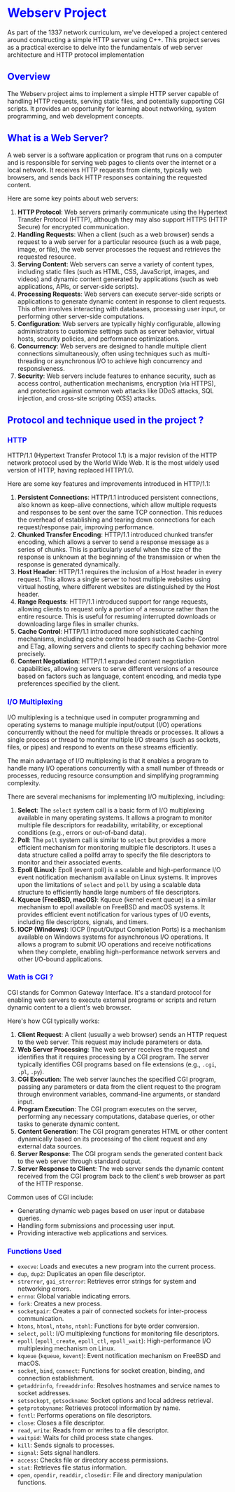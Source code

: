 # <span style="color:blue">Webserv Project</span>

As part of the 1337 network curriculum, we've developed a project centered around constructing a simple HTTP server using C++. This project serves as a practical exercise to delve into the fundamentals of web server architecture and HTTP protocol implementation

## <span style="color:blue">Overview</span>

The Webserv project aims to implement a simple HTTP server capable of handling HTTP requests, serving static files, and potentially supporting CGI scripts. It provides an opportunity for learning about networking, system programming, and web development concepts.

## <span style="color:blue">What is a Web Server?</span>

A web server is a software application or program that runs on a computer and is responsible for serving web pages to clients over the internet or a local network. It receives HTTP requests from clients, typically web browsers, and sends back HTTP responses containing the requested content.

Here are some key points about web servers:

1. **HTTP Protocol**: Web servers primarily communicate using the Hypertext Transfer Protocol (HTTP), although they may also support HTTPS (HTTP Secure) for encrypted communication.
2. **Handling Requests**: When a client (such as a web browser) sends a request to a web server for a particular resource (such as a web page, image, or file), the web server processes the request and retrieves the requested resource.
3. **Serving Content**: Web servers can serve a variety of content types, including static files (such as HTML, CSS, JavaScript, images, and videos) and dynamic content generated by applications (such as web applications, APIs, or server-side scripts).
4. **Processing Requests**: Web servers can execute server-side scripts or applications to generate dynamic content in response to client requests. This often involves interacting with databases, processing user input, or performing other server-side computations.
5. **Configuration**: Web servers are typically highly configurable, allowing administrators to customize settings such as server behavior, virtual hosts, security policies, and performance optimizations.
6. **Concurrency**: Web servers are designed to handle multiple client connections simultaneously, often using techniques such as multi-threading or asynchronous I/O to achieve high concurrency and responsiveness.
7. **Security**: Web servers include features to enhance security, such as access control, authentication mechanisms, encryption (via HTTPS), and protection against common web attacks like DDoS attacks, SQL injection, and cross-site scripting (XSS) attacks.

## <span style="color:blue">Protocol and technique used in the project ?</span>

### <span style="color:blue">HTTP</span>

HTTP/1.1 (Hypertext Transfer Protocol 1.1) is a major revision of the HTTP network protocol used by the World Wide Web. It is the most widely used version of HTTP, having replaced HTTP/1.0.

Here are some key features and improvements introduced in HTTP/1.1:

1. **Persistent Connections**: HTTP/1.1 introduced persistent connections, also known as keep-alive connections, which allow multiple requests and responses to be sent over the same TCP connection. This reduces the overhead of establishing and tearing down connections for each request/response pair, improving performance.
2. **Chunked Transfer Encoding**: HTTP/1.1 introduced chunked transfer encoding, which allows a server to send a response message as a series of chunks. This is particularly useful when the size of the response is unknown at the beginning of the transmission or when the response is generated dynamically.
3. **Host Header**: HTTP/1.1 requires the inclusion of a Host header in every request. This allows a single server to host multiple websites using virtual hosting, where different websites are distinguished by the Host header.
4. **Range Requests**: HTTP/1.1 introduced support for range requests, allowing clients to request only a portion of a resource rather than the entire resource. This is useful for resuming interrupted downloads or downloading large files in smaller chunks.
5. **Cache Control**: HTTP/1.1 introduced more sophisticated caching mechanisms, including cache control headers such as Cache-Control and ETag, allowing servers and clients to specify caching behavior more precisely.
6. **Content Negotiation**: HTTP/1.1 expanded content negotiation capabilities, allowing servers to serve different versions of a resource based on factors such as language, content encoding, and media type preferences specified by the client.

### <span style="color:blue">I/O Multiplexing</span>

I/O multiplexing is a technique used in computer programming and operating systems to manage multiple input/output (I/O) operations concurrently without the need for multiple threads or processes. It allows a single process or thread to monitor multiple I/O streams (such as sockets, files, or pipes) and respond to events on these streams efficiently.

The main advantage of I/O multiplexing is that it enables a program to handle many I/O operations concurrently with a small number of threads or processes, reducing resource consumption and simplifying programming complexity.

There are several mechanisms for implementing I/O multiplexing, including:

1. **Select**: The `select` system call is a basic form of I/O multiplexing available in many operating systems. It allows a program to monitor multiple file descriptors for readability, writability, or exceptional conditions (e.g., errors or out-of-band data).
2. **Poll**: The `poll` system call is similar to `select` but provides a more efficient mechanism for monitoring multiple file descriptors. It uses a data structure called a pollfd array to specify the file descriptors to monitor and their associated events.
3. **Epoll (Linux)**: Epoll (event poll) is a scalable and high-performance I/O event notification mechanism available on Linux systems. It improves upon the limitations of `select` and `poll` by using a scalable data structure to efficiently handle large numbers of file descriptors.
4. **Kqueue (FreeBSD, macOS)**: Kqueue (kernel event queue) is a similar mechanism to epoll available on FreeBSD and macOS systems. It provides efficient event notification for various types of I/O events, including file descriptors, signals, and timers.
5. **IOCP (Windows)**: IOCP (Input/Output Completion Ports) is a mechanism available on Windows systems for asynchronous I/O operations. It allows a program to submit I/O operations and receive notifications when they complete, enabling high-performance network servers and other I/O-bound applications.


### <span style="color:blue">Wath is CGI ? </span>

CGI stands for Common Gateway Interface. It's a standard protocol for enabling web servers to execute external programs or scripts and return dynamic content to a client's web browser.

Here's how CGI typically works:

1. **Client Request**: A client (usually a web browser) sends an HTTP request to the web server. This request may include parameters or data.
2. **Web Server Processing**: The web server receives the request and identifies that it requires processing by a CGI program. The server typically identifies CGI programs based on file extensions (e.g., `.cgi`, `.pl`, `.py`).
3. **CGI Execution**: The web server launches the specified CGI program, passing any parameters or data from the client request to the program through environment variables, command-line arguments, or standard input.
4. **Program Execution**: The CGI program executes on the server, performing any necessary computations, database queries, or other tasks to generate dynamic content.
5. **Content Generation**: The CGI program generates HTML or other content dynamically based on its processing of the client request and any external data sources.
6. **Server Response**: The CGI program sends the generated content back to the web server through standard output.
7. **Server Response to Client**: The web server sends the dynamic content received from the CGI program back to the client's web browser as part of the HTTP response.

Common uses of CGI include:

- Generating dynamic web pages based on user input or database queries.
- Handling form submissions and processing user input.
- Providing interactive web applications and services.


### <span style="color:blue">Functions Used</span>

- `execve`: Loads and executes a new program into the current process.
- `dup`, `dup2`: Duplicates an open file descriptor.
- `strerror`, `gai_strerror`: Retrieves error strings for system and networking errors.
- `errno`: Global variable indicating errors.
- `fork`: Creates a new process.
- `socketpair`: Creates a pair of connected sockets for inter-process communication.
- `htons`, `htonl`, `ntohs`, `ntohl`: Functions for byte order conversion.
- `select`, `poll`: I/O multiplexing functions for monitoring file descriptors.
- `epoll` (`epoll_create`, `epoll_ctl`, `epoll_wait`): High-performance I/O multiplexing mechanism on Linux.
- `kqueue` (`kqueue`, `kevent`): Event notification mechanism on FreeBSD and macOS.
- `socket`, `bind`, `connect`: Functions for socket creation, binding, and connection establishment.
- `getaddrinfo`, `freeaddrinfo`: Resolves hostnames and service names to socket addresses.
- `setsockopt`, `getsockname`: Socket options and local address retrieval.
- `getprotobyname`: Retrieves protocol information by name.
- `fcntl`: Performs operations on file descriptors.
- `close`: Closes a file descriptor.
- `read`, `write`: Reads from or writes to a file descriptor.
- `waitpid`: Waits for child process state changes.
- `kill`: Sends signals to processes.
- `signal`: Sets signal handlers.
- `access`: Checks file or directory access permissions.
- `stat`: Retrieves file status information.
- `open`, `opendir`, `readdir`, `closedir`: File and directory manipulation functions.
